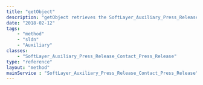 ```yaml
---
title: "getObject"
description: "getObject retrieves the SoftLayer_Auxiliary_Press_Release_Contact object whose contact id number corresponds to the ID number of the init parameter passed to the SoftLayer_Auxiliary_Press_Release service. "
date: "2018-02-12"
tags:
    - "method"
    - "sldn"
    - "Auxiliary"
classes:
    - "SoftLayer_Auxiliary_Press_Release_Contact_Press_Release"
type: "reference"
layout: "method"
mainService : "SoftLayer_Auxiliary_Press_Release_Contact_Press_Release"
---
```

